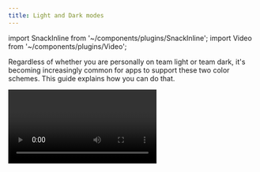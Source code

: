 ```yaml
---
title: Light and Dark modes
---
```


import SnackInline from '~/components/plugins/SnackInline';
import Video from '~/components/plugins/Video';

Regardless of whether you are personally on team light or team dark, it's becoming increasingly common for apps to support these two color schemes. This guide explains how you can do that.

<Video file="guides/color-schemes.mp4" spaceAfter={30} />

## Configuration

Both managed and bare projects for iOS and Android require additional configuration to support switching between light and dark mode. No additional configuration is required for web.

### Managed projects

Configure your supported appearance styles in **app.json** / **app.config.js** with the `userInterfaceStyle` key. You can also configure specific platform to support different appearance styles by setting either `android.userInterfaceStyle` or `ios.userInterfaceStyle` to preferred value.

The available options are: `automatic` (follow system appearance settings and notify about any change user makes), `light` (restrict app to support light theme only), and `dark` (restrict app to support dark theme only). If this key is absent, the app will default to the `light` style.

Example **app.json** configuration:

```json
{
  "expo": {
    "userInterfaceStyle": "automatic"
  }
}
```

In EAS Build and custom development builds you'll need to install the native module `expo-system-ui` otherwise the `userInterfaceStyle` property will be ignored. Running `expo config --type introspect` will warn if the project is misconfigured:

```
» android: userInterfaceStyle: Install expo-system-ui in your project to enable this feature.
```

### Bare projects

#### iOS configuration

You can configure supported styles with the [UIUserInterfaceStyle](https://developer.apple.com/documentation/bundleresources/information_property_list/uiuserinterfacestyle) key in your app **Info.plist**. Use `Automatic` to support both light and dark modes.

#### Android configuration

> Appearance locking requires `react-native@0.63.3` to work correctly.

Ensure that the `uiMode` flag is present on your `MainActivity` (and any other activities where this behavior is desired) in **AndroidManifest.xml**:

```xml
<activity
...
android:configChanges="keyboard|keyboardHidden|orientation|screenSize|uiMode">
```

Implement the `onConfigurationChanged` method in **MainActivity.java** (`react-native@0.63.3` don't need this):

```java
import android.content.Intent; // <--- import
import android.content.res.Configuration; // <--- import
public class MainActivity extends ReactActivity {
  ......
  @Override
  public void onConfigurationChanged(Configuration newConfig) {
    super.onConfigurationChanged(newConfig);
    Intent intent = new Intent("onConfigurationChanged");
    intent.putExtra("newConfig", newConfig);
    sendBroadcast(intent);
  }
  ......
}
```

## Detecting the color scheme

To detect the color scheme in our application, we can use `Appearance` and/or `useColorScheme` from `react-native`:

```js
import { Appearance, useColorScheme } from 'react-native';
```

You will probably want to use the `useColorScheme()` hook:

```js
function MyComponent() {
  let colorScheme = useColorScheme();

  if (colorScheme === 'dark') {
    // render some dark thing
  } else {
    // render some light thing
  }
}
```

In some cases, you may find it helpful to get the current color scheme imperatively with `Appearance.getColorScheme()` and/or listen to changes with `Appearance.addChangeListener`. [Read more](https://reactnative.dev/docs/appearance).

## Example

> Don't forget to configure your project to support automatic color scheme as described above in [Configuration](#configuration).

<SnackInline label="useColorScheme example" dependencies={['expo-status-bar']}>

```jsx
import React from 'react';
import { Text, StyleSheet, View, useColorScheme } from 'react-native';
import { StatusBar } from 'expo-status-bar'; // automatically switches bar style based on theme!

export default function App() {
  const colorScheme = useColorScheme();

  const themeTextStyle = colorScheme === 'light' ? styles.lightThemeText : styles.darkThemeText;
  const themeContainerStyle =
    colorScheme === 'light' ? styles.lightContainer : styles.darkContainer;

  return (
    <View style={[styles.container, themeContainerStyle]}>
      <Text style={[styles.text, themeTextStyle]}>Color scheme: {colorScheme}</Text>
      <StatusBar />
    </View>
  );
}

const styles = StyleSheet.create({
  container: {
    flex: 1,
    alignItems: 'center',
    justifyContent: 'center',
  },
  lightContainer: {
    backgroundColor: '#d0d0c0',
  },
  darkContainer: {
    backgroundColor: '#242c40',
  },
  lightThemeText: {
    color: '#242c40',
  },
  darkThemeText: {
    color: '#d0d0c0',
  },
});
```

</SnackInline>

## Tips

While you're developing, you may want to change your simulator's or device's appearance.

- If working with an iOS emulator locally, you can use the `command` + `shift` + `a` shortcut to toggle between light and dark mode.
- If using an Android Emulator, you can run `adb shell "cmd uimode night yes"` to enable dark mode, and `adb shell "cmd uimode night no"` to disable dark mode.
- If using a real device or an Android Emulator, you can toggle the system dark mode setting in the device's settings.
- [Snack](https://snack.expo.dev) is locked to light mode.
